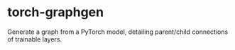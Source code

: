 # torch-graphgen
Generate a graph from a PyTorch model, detailing parent/child connections of trainable layers.

